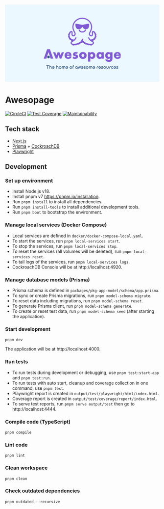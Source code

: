 <div align="center">
  <img src="public/images/thumbnail.png" alt="Awesopage">
</div>

# Awesopage

[![CircleCI](https://dl.circleci.com/status-badge/img/gh/awesopage/monorepo/tree/develop.svg?style=svg)](https://dl.circleci.com/status-badge/redirect/gh/awesopage/monorepo/tree/develop)
[![Test Coverage](https://api.codeclimate.com/v1/badges/6ff90b49c21c344b6df0/test_coverage)](https://codeclimate.com/github/awesopage/monorepo/test_coverage)
[![Maintainability](https://api.codeclimate.com/v1/badges/6ff90b49c21c344b6df0/maintainability)](https://codeclimate.com/github/awesopage/monorepo/maintainability)

## Tech stack

- [Next.js](https://nextjs.org)
- [Prisma](https://www.prisma.io) + [CockroachDB](https://github.com/cockroachdb/cockroach)
- [Playwright](https://playwright.dev)

## Development

### Set up environment

- Install Node.js v18.
- Install pnpm v7 https://pnpm.io/installation.
- Run `pnpm install` to install all dependencies.
- Run `pnpm install-tools` to install additional development tools.
- Run `pnpm boot` to bootstrap the environment.

### Manage local services (Docker Compose)

- Local services are defined in `docker/docker-compose-local.yaml`.
- To start the services, run `pnpm local-services start`.
- To stop the services, run `pnpm local-services stop`.
- To reset the services (all volumes will be deleted), run `pnpm local-services reset`.
- To tail logs of the services, run `pnpm local-services logs`.
- CockroachDB Console will be at http://localhost:4920.

### Manage database models (Prisma)

- Prisma schema is defined in `packages/pkg-app-model/schema/app.prisma`.
- To sync or create Prisma migrations, run `pnpm model-schema migrate`.
- To reset data including migrations, run `pnpm model-schema reset`.
- To generate Prisma client, run `pnpm model-schema generate`.
- To create or reset test data, run `pnpm model-schema seed` (after starting the application).

### Start development

```
pnpm dev
```

The application will be at http://localhost:4000.

### Run tests

- To run tests during development or debugging, use `pnpm test:start-app` and `pnpm test:run`.
- To run tests with auto start, cleanup and coverage collection in one command, use `pnpm test`.
- Playwright report is created in `output/test/playwright/html/index.html`.
- Coverage report is created in `output/test/coverage/report/index.html`.
- To serve test reports, run `pnpm serve output/test` then go to http://localhost:4444.

### Compile code (TypeScript)

```
pnpm compile
```

### Lint code

```
pnpm lint
```

### Clean workspace

```
pnpm clean
```

### Check outdated dependencies

```
pnpm outdated --recursive
```
